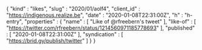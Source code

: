 {
  "kind" : "likes",
  "slug" : "2020/01/aolf4",
  "client_id" : "https://indigenous.realize.be",
  "date" : "2020-01-08T22:31:00Z",
  "h" : "h-entry",
  "properties" : {
    "name" : [ "Like of @rfreebern's tweet" ],
    "like-of" : [ "https://twitter.com/rfreebern/status/1214560971185778693" ],
    "published" : [ "2020-01-08T22:31:00Z" ],
    "syndication" : [ "https://brid.gy/publish/twitter" ]
  }
}

